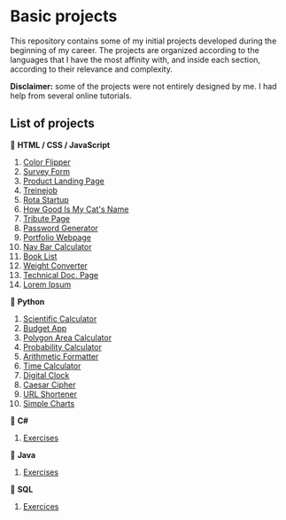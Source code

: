 # Basic projects

This repository contains some of my initial projects developed during the beginning of my career. The projects are organized according to the languages that I have the most affinity with, and inside each section, according to their relevance and complexity.

**Disclaimer:** some of the projects were not entirely designed by me. I had help from several online tutorials.

## List of projects

:small_blue_diamond: **HTML / CSS / JavaScript**
1. [Color Flipper](https://github.com/math-reis/basic-projects/tree/main/color-flipper)
2. [Survey Form](https://github.com/math-reis/basic-projects/tree/main/survey-form)
3. [Product Landing Page](https://github.com/math-reis/basic-projects/tree/main/product-landing-page)
4. [Treinejob](https://github.com/math-reis/basic-projects/tree/main/treinejob)
5. [Rota Startup](https://github.com/math-reis/basic-projects/tree/main/rota-startup)
6. [How Good Is My Cat's Name](https://github.com/math-reis/basic-projects/tree/main/how-good-is-my-cats-name)
7. [Tribute Page](https://github.com/math-reis/basic-projects/tree/main/marie-curie-tribute-page)
8. [Password Generator](https://github.com/math-reis/basic-projects/tree/main/password-generator)
9. [Portfolio Webpage](https://github.com/math-reis/basic-projects/tree/main/portfolio-webpage)
10. [Nav Bar Calculator](https://github.com/math-reis/basic-projects/tree/main/nav-bar-calculator)
11. [Book List](https://github.com/math-reis/basic-projects/tree/main/book-list)
12. [Weight Converter](https://github.com/math-reis/basic-projects/tree/main/weight-converter)
13. [Technical Doc. Page](https://github.com/math-reis/basic-projects/tree/main/technical-documentation-page)
14. [Lorem Ipsum](https://github.com/math-reis/basic-projects/tree/main/lorem-ipsum)

:small_blue_diamond: **Python**
1. [Scientific Calculator](https://github.com/math-reis/basic-projects/tree/main/scientific-calculator)
2. [Budget App](https://github.com/math-reis/basic-projects/tree/main/budget-app)
3. [Polygon Area Calculator](https://github.com/math-reis/basic-projects/tree/main/polygon-area-calculator) 
4. [Probability Calculator](https://github.com/math-reis/basic-projects/tree/main/probability-calculator) 
5. [Arithmetic Formatter](https://github.com/math-reis/basic-projects/tree/main/arithmetic-formatter)
6. [Time Calculator](https://github.com/math-reis/basic-projects/tree/main/time-calculator)
7. [Digital Clock](https://github.com/math-reis/basic-projects/tree/main/digital-clock)
8. [Caesar Cipher](https://github.com/math-reis/basic-projects/tree/main/caesar-cipher)
9. [URL Shortener](https://github.com/math-reis/basic-projects/tree/main/URL-shortener)
10. [Simple Charts](https://github.com/math-reis/basic-projects/tree/main/simple-charts)

:small_blue_diamond: **C#**
1. [Exercises](https://github.com/math-reis/basic-projects/tree/main/csharp_exercises)

:small_blue_diamond: **Java**
1. [Exercises](https://github.com/math-reis/basic-projects/tree/main/java_exercises)

:small_blue_diamond: **SQL**
1. [Exercices](https://github.com/math-reis/basic-projects/tree/main/sql_exercises)
